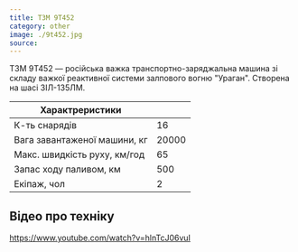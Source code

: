 ```yaml
---
title: ТЗМ 9Т452
category: other
image: ./9t452.jpg
source: 
---
```


ТЗМ 9Т452 — російська важка транспортно-заряджальна машина зі складу важкої реактивної системи залпового вогню "Ураган". Створена на шасі ЗІЛ-135ЛМ.

| Характреристики              |           |
| ---------------------------- | --------- |
| К-ть снарядів                | 16        |
| Вага завантаженої машини, кг | 20000     |
| Макс. швидкість руху, км/год | 65        |
| Запас ходу паливом, км       | 500       |
| Екіпаж, чол                  | 2         |

## Відео про техніку

https://www.youtube.com/watch?v=hlnTcJ06vuI